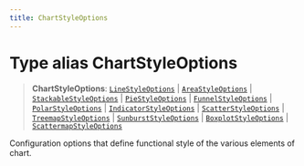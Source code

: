 ```yaml
---
title: ChartStyleOptions
---
```


# Type alias ChartStyleOptions

> **ChartStyleOptions**: [`LineStyleOptions`](../interfaces/interface.LineStyleOptions.md) \| [`AreaStyleOptions`](../interfaces/interface.AreaStyleOptions.md) \| [`StackableStyleOptions`](../interfaces/interface.StackableStyleOptions.md) \| [`PieStyleOptions`](../interfaces/interface.PieStyleOptions.md) \| [`FunnelStyleOptions`](../interfaces/interface.FunnelStyleOptions.md) \| [`PolarStyleOptions`](../interfaces/interface.PolarStyleOptions.md) \| [`IndicatorStyleOptions`](type-alias.IndicatorStyleOptions.md) \| [`ScatterStyleOptions`](../interfaces/interface.ScatterStyleOptions.md) \| [`TreemapStyleOptions`](../interfaces/interface.TreemapStyleOptions.md) \| [`SunburstStyleOptions`](../interfaces/interface.SunburstStyleOptions.md) \| [`BoxplotStyleOptions`](../interfaces/interface.BoxplotStyleOptions.md) \| [`ScattermapStyleOptions`](../interfaces/interface.ScattermapStyleOptions.md)

Configuration options that define functional style of the various elements of chart.
